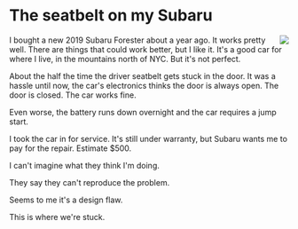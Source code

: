 # The seatbelt on my Subaru
<img src="http://scripting.com/images/2020/02/24/subaruForester.png" border="0" align="right">I bought a new 2019 Subaru Forester about a year ago. It works pretty well. There are things that could work better, but I like it. It's a good car for where I live, in the mountains north of NYC. But it's not perfect. 

About the half the time the driver seatbelt gets stuck in the door. It was a hassle until now, the car's electronics thinks the door is always open. The door is closed. The car works fine. 

Even worse, the battery runs down overnight and the car requires a jump start.

I took the car in for service. It's still under warranty, but Subaru wants me to pay for the repair. Estimate $500. 

I can't imagine what they think I'm doing. 

They say they can't reproduce the problem. 

Seems to me it's a design flaw. 

This is where we're stuck.

